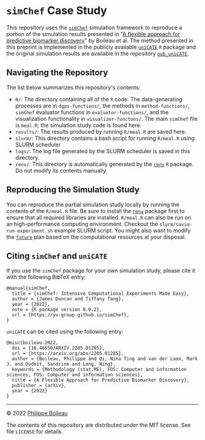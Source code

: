 # `simChef` Case Study

This repository uses the [`simChef`](https://yu-group.github.io/simChef/)
simulation framework to reproduce a portion of the simulation results presented
in "[A flexible approach for predictive biomarker
discovery](https://arxiv.org/abs/2205.01285)" by Boileau et al. The method
presented in this preprint is implemented in the publicly available
[`uniCATE`](https://insightsengineering.github.io/uniCATE/) `R` package and the
original simulation results are available in the repository
[`pub_uniCATE`](https://github.com/PhilBoileau/pub_uniCATE).

## Navigating the Repository

The list below summarizes this repository's contents:

+ `R/`: The directory containing all of the `R` code. The data-generating
  processes are in `dgps-functions/`, the methods in `method-functions/`,
  `simChef` evaluator functions in `evaluator-functions/`, and the
  visualization functionality in `visualizer-functons/`. The main `simChef`
  file is `meal.R`; the simulation study code is found here.
+ `results/`: The results produced by running `R/meal.R` are saved here.
+ `slurm/`: This directory contains a bash script for running `R/meal.R` using
  SLURM scheduler 
+ `logs/`: The log file generated by the SLURM scheduler is saved in this
  directory.
+ `renv/`: This directory is automatically generated by the
  [`renv`](https://rstudio.github.io/renv/index.html) `R` package. Do not
  modify its contents manually.

## Reproducing the Simulation Study

You can reproduce the partial simulation study locally by running the contents
of the `R/meal.R` file. Be sure to install the
[`renv`](https://rstudio.github.io/renv/index.html) package first to ensure
that all required libraries are installed. `R/meal.R` can also be run on an
high-performance computing environment. Checkout the
`slurm/savio-run-experiment.sh` example SLURM script. You might also want to
modify the [`future`](https://cran.r-project.org/package=future) plan based on
the computational resources at your disposal.  

## Citing `simChef` and `uniCATE`

If you use the `simChef` package for your own simulation study, please cite it
with the following BibTeX entry:
```
@manual{simChef,
  title = {simChef: Intensive Computational Experiments Made Easy},
  author = {James Duncan and Tiffany Tang},
  year = {2022},
  note = {R package version 0.0.2},
  url = {https://yu-group.github.io/simChef},
}
```

`uniCATE` can be cited using the following entry:
```
@misc{boileau-2022,
  doi = {10.48550/ARXIV.2205.01285},
  url = {https://arxiv.org/abs/2205.01285},
  author = {Boileau, Philippe and Qi, Nina Ting and van der Laan, Mark J. and Dudoit, Sandrine and Leng, Ning},
  keywords = {Methodology (stat.ME), FOS: Computer and information sciences, FOS: Computer and information sciences},
  title = {A Flexible Approach for Predictive Biomarker Discovery},
  publisher = {arXiv},
  year = {2022}
}
```

---

&copy; 2022 [Philippe Boileau](https://pboileau.ca)

The contents of this repository are distributed under the MIT license. See file
`LICENSE` for details.
